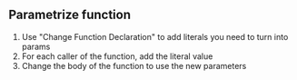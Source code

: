 ## Parametrize function

1. Use "Change Function Declaration" to add literals you need to turn into params
1. For each caller of the function, add the literal value
1. Change the body of the function to use the new parameters
